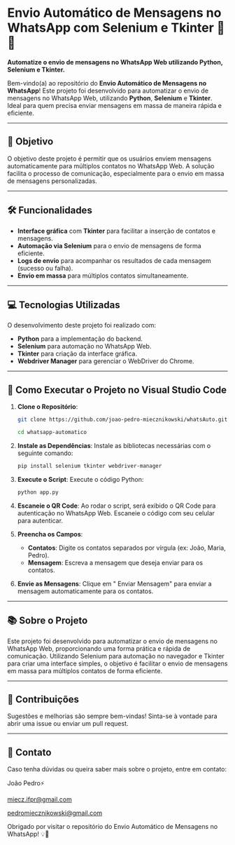 # **Envio Automático de Mensagens no WhatsApp com Selenium e Tkinter** 📱🚀

**Automatize o envio de mensagens no WhatsApp Web utilizando Python, Selenium e Tkinter.**

Bem-vindo(a) ao repositório do **Envio Automático de Mensagens no WhatsApp**!  Este projeto foi desenvolvido para automatizar o envio de mensagens no WhatsApp Web, utilizando **Python**, **Selenium** e **Tkinter**. Ideal para quem precisa enviar mensagens em massa de maneira rápida e eficiente.

---

## 🎯 **Objetivo**

O objetivo deste projeto é permitir que os usuários enviem mensagens automaticamente para múltiplos contatos no WhatsApp Web. A solução facilita o processo de comunicação, especialmente para o envio em massa de mensagens personalizadas.

---

## ️🛠️ **Funcionalidades**

-   **Interface gráfica** com **Tkinter** para facilitar a inserção de contatos e mensagens.
-   **Automação via Selenium** para o envio de mensagens de forma eficiente.
-   **Logs de envio** para acompanhar os resultados de cada mensagem (sucesso ou falha).
-   **Envio em massa** para múltiplos contatos simultaneamente.

---

## ️💻 **Tecnologias Utilizadas**

O desenvolvimento deste projeto foi realizado com:

-   **Python** para a implementação do backend.
-   **Selenium** para automação no WhatsApp Web.
-   **Tkinter** para criação da interface gráfica.
-   **Webdriver Manager** para gerenciar o WebDriver do Chrome.

---

## 🚀 **Como Executar o Projeto no Visual Studio Code**

1.  **Clone o Repositório**:

    ```bash
    git clone https://github.com/joao-pedro-miecznikowski/whatsAuto.git
    ```

    ```bash
    cd whatsapp-automatico
    ```

2.  **Instale as Dependências**: Instale as bibliotecas necessárias com o seguinte comando:

    ```bash
    pip install selenium tkinter webdriver-manager
    ```

3.  **Execute o Script**: Execute o código Python:

    ```bash
    python app.py
    ```

4.  **Escaneie o QR Code**: Ao rodar o script, será exibido o QR Code para autenticação no WhatsApp Web. Escaneie o código com seu celular para autenticar.

5.  **Preencha os Campos**:

    -   **Contatos**: Digite os contatos separados por vírgula (ex: João, Maria, Pedro).
    -   **Mensagem**: Escreva a mensagem que deseja enviar para os contatos.

6.  **Envie as Mensagens**: Clique em " Enviar Mensagem" para enviar a mensagem automaticamente para os contatos.

---

## 📚 **Sobre o Projeto**

Este projeto foi desenvolvido para automatizar o envio de mensagens no WhatsApp Web, proporcionando uma forma prática e rápida de comunicação. Utilizando Selenium para automação no navegador e Tkinter para criar uma interface simples, o objetivo é facilitar o envio de mensagens em massa para múltiplos contatos de forma eficiente.

---

## 📝 **Contribuições**

Sugestões e melhorias são sempre bem-vindas! Sinta-se à vontade para abrir uma issue ou enviar um pull request.

---

## 📧 **Contato**

Caso tenha dúvidas ou queira saber mais sobre o projeto, entre em contato:

João Pedro⚡

miecz.ifpr@gmail.com

pedromiecznikowski@gmail.com

Obrigado por visitar o repositório do Envio Automático de Mensagens no WhatsApp! 💡🌟
